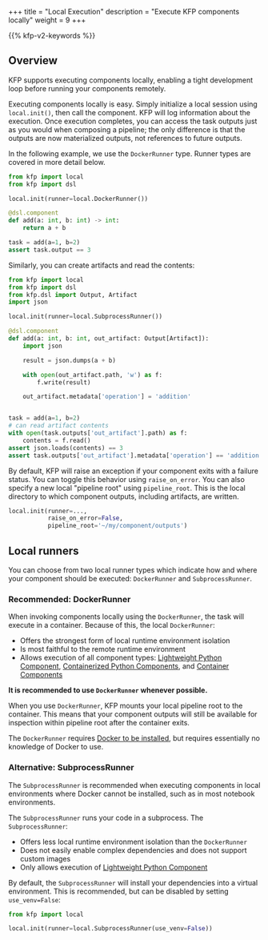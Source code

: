 +++
title = "Local Execution"
description = "Execute KFP components locally"
weight = 9
+++

{{% kfp-v2-keywords %}}

## Overview
KFP supports executing components locally, enabling a tight development loop before running your components remotely.

Executing components locally is easy. Simply initialize a local session using `local.init()`, then call the component. KFP will log information about the execution. Once execution completes, you can access the task outputs just as you would when composing a pipeline; the only difference is that the outputs are now materialized outputs, not references to future outputs.

In the following example, we use the `DockerRunner` type. Runner types are covered in more detail below.

```python
from kfp import local
from kfp import dsl

local.init(runner=local.DockerRunner())

@dsl.component
def add(a: int, b: int) -> int:
    return a + b

task = add(a=1, b=2)
assert task.output == 3
```

Similarly, you can create artifacts and read the contents:
```python
from kfp import local
from kfp import dsl
from kfp.dsl import Output, Artifact
import json

local.init(runner=local.SubprocessRunner())

@dsl.component
def add(a: int, b: int, out_artifact: Output[Artifact]):
    import json

    result = json.dumps(a + b)

    with open(out_artifact.path, 'w') as f:
        f.write(result)

    out_artifact.metadata['operation'] = 'addition'


task = add(a=1, b=2)
# can read artifact contents
with open(task.outputs['out_artifact'].path) as f:
    contents = f.read()
assert json.loads(contents) == 3
assert task.outputs['out_artifact'].metadata['operation'] == 'addition'
```

By default, KFP will raise an exception if your component exits with a failure status. You can toggle this behavior using `raise_on_error`. You can also specify a new local "pipeline root" using `pipeline_root`. This is the local directory to which component outputs, including artifacts, are written.

```python
local.init(runner=...,
           raise_on_error=False,
           pipeline_root='~/my/component/outputs')
```

## Local runners

You can choose from two local runner types which indicate how and where your component should be executed: `DockerRunner` and `SubprocessRunner`.

### Recommended: DockerRunner

When invoking components locally using the `DockerRunner`, the task will execute in a container. Because of this, the local `DockerRunner`:
- Offers the strongest form of local runtime environment isolation
- Is most faithful to the remote runtime environment
- Allows execution of all component types: [Lightweight Python Component][lightweight-python-component], [Containerized Python Components][containerized-python-components], and [Container Components][container-components]

**It is recommended to use `DockerRunner` whenever possible.**

When you use `DockerRunner`, KFP mounts your local pipeline root to the container. This means that your component outputs will still be available for inspection within pipeline root after the container exits.

The `DockerRunner` requires [Docker to be installed](https://docs.docker.com/engine/install/), but requires essentially no knowledge of Docker to use.

### Alternative: SubprocessRunner

The `SubprocessRunner` is recommended when executing components in local environments where Docker cannot be installed, such as in most notebook environments.

The `SubprocessRunner` runs your code in a subprocess. The `SubprocessRunner`:
- Offers less local runtime environment isolation than the `DockerRunner`
- Does not easily enable complex dependencies and does not support custom images
- Only allows execution of [Lightweight Python Component][lightweight-python-component]

By default, the `SubprocessRunner` will install your dependencies into a virtual environment. This is recommended, but can be disabled by setting `use_venv=False`:

```python
from kfp import local

local.init(runner=local.SubprocessRunner(use_venv=False))
```


[lightweight-python-component]: /docs/components/pipelines/v2/components/lightweight-python-components
[containerized-python-components]: /docs/components/pipelines/v2/components/containerized-python-components
[container-components]: /docs/components/pipelines/v2/components/container-components



